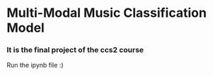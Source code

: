 # Multi-Modal Music Classification Model
### It is the final project of the ccs2 course
Run the ipynb file :)
